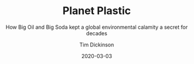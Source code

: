 ---
date: "2020-03-03"
title: "Planet Plastic"
subtitle: "How Big Oil and Big Soda kept a global environmental calamity a secret for decades"
link: "https://www.rollingstone.com/culture/culture-features/plastic-problem-recycling-myth-big-oil-950957/"
author: "Tim Dickinson"
publication: "The New York Times Magazine"
category: "Domestic"
subcategory: ""
readingtime: "30"
---